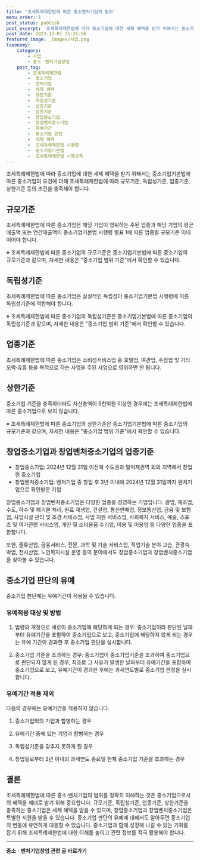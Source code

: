 ```yaml
---
title: '조세특례제한법에 따른 중소벤처기업의 범위'
menu_order: 1
post_status: publish
post_excerpt: '조세특례제한법에 따라 중소기업에 대한 세제 혜택을 받기 위해서는 중소기업기본법에 따른 중소기업의 요건에 더해 조세특례제한법에 따라 규모기준, 독립성기준, 업종기준, 상한기준 등의 조건을 충족해야 합니다.'
post_date: 2023-12-01 21:25:56
featured_image: _images/사업.png
taxonomy:
    category:
        - 사업
        - 중소ㆍ벤처기업창업
    post_tag:
        - 조세특례제한법
        -  중소기업
        -  벤처기업
        -  세제 혜택
        -  규모기준
        -  독립성기준
        -  업종기준
        -  상한기준
        -  창업중소기업
        -  창업벤처중소기업
        -  유예기간
        -  중소기업 판단
        -  세제 혜택
        -  조세특례제한법 시행령
        -  중소기업기본법
        -  조세특례제한법 시행규칙
---
```



조세특례제한법에 따라 중소기업에 대한 세제 혜택을 받기 위해서는 중소기업기본법에 따른 중소기업의 요건에 더해 조세특례제한법에 따라 규모기준, 독립성기준, 업종기준, 상한기준 등의 조건을 충족해야 합니다.

## 규모기준

조세특례제한법에 따른 중소기업은 해당 기업이 영위하는 주된 업종과 해당 기업의 평균매출액 또는 연간매출액이 중소기업기본법 시행령 별표 1에 따른 업종별 규모기준 이내이어야 합니다.

※ 조세특례제한법에 따른 중소기업의 규모기준은 중소기업기본법에 따른 중소기업의 규모기준과 같으며, 자세한 내용은 "중소기업 범위 기준"에서 확인할 수 있습니다.

## 독립성기준

조세특례제한법에 따른 중소기업은 실질적인 독립성이 중소기업기본법 시행령에 따른 독립성기준에 적합해야 합니다.

※ 조세특례제한법에 따른 중소기업의 독립성기준은 중소기업기본법에 따른 중소기업의 독립성기준과 같으며, 자세한 내용은 "중소기업 범위 기준"에서 확인할 수 있습니다.

## 업종기준

조세특례제한법에 따른 중소기업은 소비성서비스업 중 호텔업, 여관업, 주점업 및 기타 오락·유흥 등을 목적으로 하는 사업을 주된 사업으로 영위하면 안 됩니다.

## 상한기준

중소기업 기준을 충족하더라도 자산총액이 5천억원 이상인 경우에는 조세특례제한법에 따른 중소기업으로 보지 않습니다.

※ 조세특례제한법에 따른 중소기업의 상한기준은 중소기업기본법에 따른 중소기업의 규모기준과 같으며, 자세한 내용은 "중소기업 범위 기준"에서 확인할 수 있습니다.

## 창업중소기업과 창업벤처중소기업의 업종기준

- 창업중소기업: 2024년 12월 31일 이전에 수도권과 밀억제권역 외의 지역에서 창업한 중소기업
- 창업벤처중소기업: 벤처기업 중 창업 후 3년 이내에 2024년 12월 31일까지 벤처기업으로 확인받은 기업

창업중소기업과 창업벤처중소기업은 다양한 업종을 경영하는 기업입니다. 광업, 제조업, 수도, 하수 및 폐기물 처리, 원료 재생업, 건설업, 통신판매업, 정보통신업, 금융 및 보험업, 사업시설 관리 및 조경 서비스업, 사업 지원 서비스업, 사회복지 서비스, 예술, 스포츠 및 여가관련 서비스업, 개인 및 소비용품 수리업, 이용 및 미용업 등 다양한 업종을 포함합니다.

또한, 물류산업, 금융서비스, 전문, 과학 및 기술 서비스업, 직업기술 분야 교습, 관광숙박업, 전시산업, 노인복지시설 운영 등의 분야에서도 창업중소기업과 창업벤처중소기업을 찾아볼 수 있습니다.

## 중소기업 판단의 유예

중소기업 판단에는 유예기간이 적용될 수 있습니다.

### 유예적용 대상 및 방법

1. 법령의 개정으로 새로이 중소기업에 해당하게 되는 경우: 중소기업이라 판단된 날짜부터 유예기간을 포함하여 중소기업으로 보고, 중소기업에 해당하지 않게 되는 경우는 유예 기간이 경과한 후 중소기업 판단을 실시합니다.

2. 중소기업 기준을 초과하는 경우: 중소기업이 중소기업기준을 초과하여 중소기업으로 판단되지 않게 된 경우, 최초로 그 사유가 발생한 날짜부터 유예기간을 포함하여 중소기업으로 보고, 유예기간이 경과한 후에는 과세연도별로 중소기업 판정을 실시합니다.

### 유예기간 적용 제외

다음의 경우에는 유예기간을 적용하지 않습니다.

1. 중소기업외의 기업과 합병하는 경우

2. 유예기간 중에 있는 기업과 합병하는 경우

3. 독립성기준을 갖추지 못하게 된 경우

4. 창업일로부터 2년 이내의 과세연도 종료일 현재 중소기업 기준을 초과하는 경우

## 결론

조세특례제한법에 따른 중소·벤처기업의 범위를 정확히 이해하는 것은 중소기업으로서의 혜택을 제대로 받기 위해 중요합니다. 규모기준, 독립성기준, 업종기준, 상한기준을 충족하는 중소기업은 세제 혜택을 받을 수 있으며, 창업중소기업과 창업벤처중소기업은 특별한 지원을 받을 수 있습니다. 중소기업 판단의 유예에 대해서도 알아두면 중소기업의 변동에 유연하게 대응할 수 있습니다. 중소기업과 함께 성장해 나갈 수 있는 기회를 잡기 위해 조세특례제한법에 대한 이해를 높이고 관련 정보를 적극 활용해야 합니다.
<!-- wp:separator -->
<hr class="wp-block-separator has-alpha-channel-opacity"/>
<!-- /wp:separator -->

<!-- wp:group {"backgroundColor":"base","layout":{"type":"constrained"}} -->
<div class="wp-block-group has-base-background-color has-background"><!-- wp:paragraph {"align":"center","fontSize":"medium"} -->
<p class="has-text-align-center has-large-font-size"><strong>중소ㆍ벤처기업창업 관련 글 바로가기</strong></p>
<!-- /wp:paragraph -->


<!-- wp:latest-posts
{"categories":[{"id":27141,"count":19,"description":"","link":"https://uknowlaw.com/category/%ec%a4%91%ec%86%8c%e3%86%8d%eb%b2%a4%ec%b2%98%ea%b8%b0%ec%97%85%ec%b0%bd%ec%97%85/","name":"중소ㆍ벤처기업창업","slug":"중소ㆍ벤처기업창업","taxonomy":"category","parent":0,"meta":[],"_links":{"self":[{"href":"https://uknowlaw.com/wp-json/wp/v2/categories/27141"}],"collection":[{"href":"https://uknowlaw.com/wp-json/wp/v2/categories"}],"about":[{"href":"https://uknowlaw.com/wp-json/wp/v2/taxonomies/category"}],"wp:post_type":[{"href":"https://uknowlaw.com/wp-json/wp/v2/posts?categories=27141"}],"curies":[{"name":"wp","href":"https://api.w.org/{rel}","templated":true}]}}],"postsToShow":100,"excerptLength":28,"postLayout":"grid","columns":2,"featuredImageAlign":"left","featuredImageSizeSlug":"large","fontSize":"small"} /--></div>
<!-- /wp:group -->